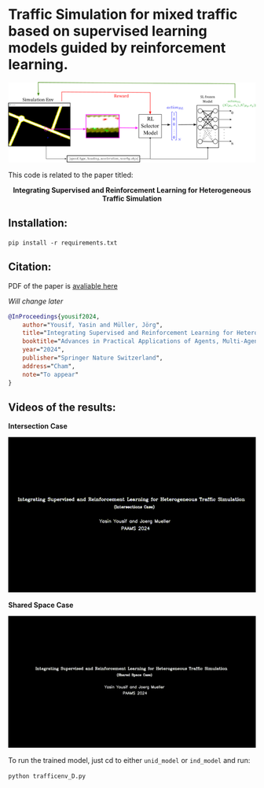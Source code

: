 


# Traffic Simulation for mixed traffic based on supervised learning models guided by reinforcement learning.


<p align="center">
  <img src="methodology.png" style="background-color:white;"/>
</p>

This code is related to the paper titled: 

<p align="center">
<b>Integrating Supervised and Reinforcement Learning for Heterogeneous Traffic Simulation</b>
</p>


## Installation:
`pip install -r requirements.txt`

## Citation:

PDF of the paper is [avaliable here](paper.pdf)

*Will change later* 


```bibtex
@InProceedings{yousif2024,
    author="Yousif, Yasin and Müller, Jörg",
    title="Integrating Supervised and Reinforcement Learning for Heterogeneous Traffic Simulation",
    booktitle="Advances in Practical Applications of Agents, Multi-Agent Systems.",
    year="2024",
    publisher="Springer Nature Switzerland",
    address="Cham",
    note="To appear"
}
```




## Videos of the results:

**Intersection Case**

![](ind_model/output_ind.gif)


**Shared Space Case**

![](unid_model/output_unid.gif)


To run the trained model, just cd to either `unid_model` or `ind_model` and run:

`python trafficenv_D.py`





